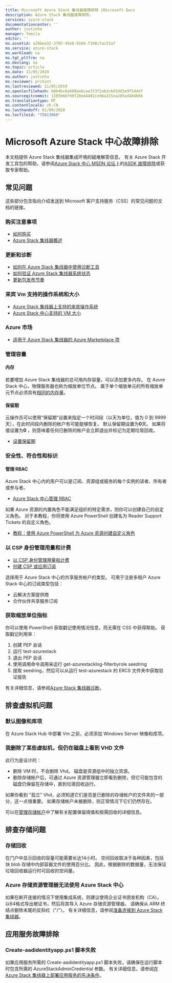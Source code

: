 ```yaml
---
title: Microsoft Azure Stack 集线器故障排除 |Microsoft Docs
description: Azure Stack 集线器故障排除。
services: azure-stack
documentationcenter: ''
author: justinha
manager: femila
editor: ''
ms.assetid: a20bea32-3705-45e8-9168-f198cfac51af
ms.service: azure-stack
ms.workload: na
ms.tgt_pltfrm: na
ms.devlang: na
ms.topic: article
ms.date: 11/05/2019
ms.author: justinha
ms.reviewer: prchint
ms.lastreviewed: 11/05/2019
ms.openlocfilehash: b8b4bc6a608ee6cae373f2ab3cb83dd3e9f544df
ms.sourcegitcommit: 1185b66f69f28e44481ce96a315ea285ed404b66
ms.translationtype: MT
ms.contentlocale: zh-CN
ms.lasthandoff: 01/09/2020
ms.locfileid: "75813668"
---
```

# <a name="microsoft-azure-stack-hub-troubleshooting"></a>Microsoft Azure Stack 中心故障排除

本文档提供 Azure Stack 集线器集成环境的疑难解答信息。 有关 Azure Stack 开发工具包的帮助，请参阅[Azure Stack 中心 MSDN 论坛](https://social.msdn.microsoft.com/Forums/azure/home?forum=azurestack)上的[ASDK 故障排除](../asdk/asdk-troubleshooting.md)或获取专家帮助。 

## <a name="frequently-asked-questions"></a>常见问题

这些部分包含指向介绍发送到 Microsoft 客户支持服务（CSS）的常见问题的文档的链接。

### <a name="purchase-considerations"></a>购买注意事项

* [如何购买](https://azure.microsoft.com/overview/azure-stack/how-to-buy/)
* [Azure Stack 集线器概述](azure-stack-overview.md)

### <a name="updates-and-diagnostics"></a>更新和诊断

* [如何在 Azure Stack 集线器中使用诊断工具](azure-stack-diagnostics.md)
* [如何验证 Azure Stack 集线器系统状态](azure-stack-diagnostic-test.md)
* [更新包发布节奏](azure-stack-servicing-policy.md#update-package-release-cadence)

### <a name="supported-operating-systems-and-sizes-for-guest-vms"></a>来宾 Vm 支持的操作系统和大小

* [Azure Stack 集线器上支持的来宾操作系统](azure-stack-supported-os.md)
* [Azure Stack 中心支持的 VM 大小](../user/azure-stack-vm-sizes.md)

### <a name="azure-marketplace"></a>Azure 市场

* [适用于 Azure Stack 集线器的 Azure Marketplace 项](azure-stack-marketplace-azure-items.md)

### <a name="manage-capacity"></a>管理容量

#### <a name="memory"></a>内存

若要增加 Azure Stack 集线器的总可用内存容量，可以添加更多内存。 在 Azure Stack 中心，物理服务器也称为缩放单位节点。 属于单个缩放单元的所有缩放单元节点必须具有[相同的内存量](azure-stack-manage-storage-physical-memory-capacity.md)。

#### <a name="retention-period"></a>保留期

云操作员可以使用“保留期”设置来指定一个时间段（以天为单位，值为 0 到 9999 天），在此时间段内删除的帐户有可能能够恢复。 默认保留期设置为**0**天。 如果将值设置为**0** ，则意味着任何已删除的帐户会立即退出并标记为定期垃圾回收。

* [设置保留期](azure-stack-manage-storage-accounts.md#set-the-retention-period)

### <a name="security-compliance-and-identity"></a>安全性、符合性和标识  

#### <a name="manage-rbac"></a>管理 RBAC

Azure Stack 中心内的用户可以是订阅、资源组或服务的每个实例的读者、所有者或参与者。

* [Azure Stack 中心管理 RBAC](azure-stack-manage-permissions.md)

如果 Azure 资源的内置角色不能满足组织的特定需求，则你可以创建自己的自定义角色。 对于本教程，你将使用 Azure PowerShell 创建名为 Reader Support Tickets 的自定义角色。

* [教程：使用 Azure PowerShell 为 Azure 资源创建自定义角色](https://docs.microsoft.com/azure/role-based-access-control/tutorial-custom-role-powershell)

### <a name="manage-usage-and-billing-as-a-csp"></a>以 CSP 身份管理用量和计费

* [以 CSP 身份管理用量和计费](azure-stack-add-manage-billing-as-a-csp.md#create-a-csp-or-apss-subscription)
* [创建 CSP 或应用订阅](azure-stack-add-manage-billing-as-a-csp.md#create-a-csp-or-apss-subscription)

选择用于 Azure Stack 中心的共享服务帐户的类型。 可用于注册多租户 Azure Stack 中心的订阅类型包括：

* 云解决方案提供商
* 合作伙伴共享服务订阅

### <a name="get-scale-unit-metrics"></a>获取缩放单位指标

你可以使用 PowerShell 获取戳记使用情况信息，而无需在 CSS 中获得帮助。 获取戳记利用率： 

1. 创建 PEP 会话
2. 运行 test-azurestack
3. 退出 PEP 会话
4. 使用调用命令调用来运行 get-azurestacklog-filterbyrole seedring
5. 提取 seedring，然后可以从运行 test-azurestack 的 ERCS 文件夹中获取验证报告

有关详细信息，请参阅[Azure Stack 集线器诊断](azure-stack-configure-on-demand-diagnostic-log-collection.md#use-the-privileged-endpoint-pep-to-collect-diagnostic-logs)。

## <a name="troubleshoot-virtual-machines"></a>排查虚拟机问题
### <a name="default-image-and-gallery-item"></a>默认图像和库项
在 Azure Stack Hub 中部署 Vm 之前，必须添加 Windows Server 映像和库项。


### <a name="i-have-deleted-some-virtual-machines-but-still-see-the-vhd-files-on-disk"></a>我删除了某些虚拟机，但仍在磁盘上看到 VHD 文件
此行为是设计的：

* 删除 VM 时，不会删除 Vhd。 磁盘是资源组中的独立资源。
* 删除存储帐户后，可通过 Azure 资源管理器立即看到删除，但它可能包含的磁盘仍保留在存储中，直到垃圾回收运行。

如果你看到 "孤立" Vhd，必须知道它们是否是已删除的存储帐户的文件夹的一部分，这一点很重要。 如果存储帐户未被删除，则正常情况下它们仍然存在。

可以在[管理存储帐户](azure-stack-manage-storage-accounts.md)中了解有关配置保留阈值和按需回收的详细信息。

## <a name="troubleshoot-storage"></a>排查存储问题
### <a name="storage-reclamation"></a>存储回收
在门户中显示回收的容量可能需要长达14小时。 空间回收取决于各种因素，包括块 blob 存储中内部容器文件的使用百分比。 因此，根据删除的数据量，无法保证垃圾回收器运行时可回收的空间量。

### <a name="azure-storage-explorer-not-working-with-azure-stack-hub"></a>Azure 存储资源管理器无法使用 Azure Stack 中心 
 
如果在断开连接的情况下使用集成系统，则建议使用企业证书颁发机构（CA）。 以64格式导出根证书，然后将其导入 Azure 存储资源管理器。 请确保从 ARM 终结点删除末尾的反斜杠（"/"）。 有关详细信息，请参阅[准备连接到 Azure Stack 集线器](https://docs.microsoft.com/azure-stack/user/azure-stack-storage-connect-se#prepare-for-connecting-to-azure-stack)。
 

## <a name="troubleshooting-app-service"></a>应用服务故障排除
### <a name="create-aadidentityappps1-script-fails"></a>Create-aadidentityapp.ps1 脚本失败

如果应用服务所需的 Create-aadidentityapp.ps1 脚本失败，请确保在运行脚本时包含所需的 AzureStackAdminCredential 参数。 有关详细信息，请参阅[在 Azure Stack 集线器上部署应用服务的先决条件](azure-stack-app-service-before-you-get-started.md#create-an-azure-active-directory-app)。

